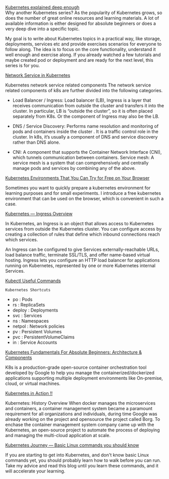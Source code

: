 [Kubernetes explained deep enough](https://itnext.io/kubernetes-explained-deep-enough-1ea2c6821501)<br>
Why another Kubernetes series?
As the popularity of Kubernetes grows, so does the number of great online resources and learning materials. A lot of available information is either designed for absolute beginners or does a very deep dive into a specific topic.<br>

My goal is to write about Kubernetes topics in a practical way, like storage, deployments, services etc and provide exercises scenarios for everyone to follow along. The idea is to focus on the core functionality, understand it well enough and exercise along. If you already watched a few tutorials and maybe created pod or deployment and are ready for the next level, this series is for you.

[Network Service in Kubernetes](https://iceburn.medium.com/network-service-in-kubernetes-a57ef808527)

Kubernetes network service related components
The network service related components of k8s are further divided into the following categories.
- Load Balancer / Ingress: Load balancer (LB), Ingress is a layer that receives communication from outside the cluster and transfers it into the cluster. In particular, LB is “outside the cluster”, so it is often placed separately from K8s. Or the component of Ingress may also be the LB.

- DNS / Service Discovery: Performs name resolution and monitoring of pods and containers inside the cluster . It is a traffic control role in the cluster. In k8s, it’s usually a component of DNS and service discovery rather than DNS alone.

- CNI: A component that supports the Container Network Interface (CNI), which tunnels communication between containers.
Service mesh: A service mesh is a system that can comprehensively and centrally manage pods and services by combining any of the above.

[Kubernetes Environments That You Can Try for Free on Your Browser](https://iceburn.medium.com/kubernetes-environments-that-you-can-try-for-free-on-your-browser-43673d5edf08)

Sometimes you want to quickly prepare a kubernetes environment for learning purposes and for small experiments. I introduce a free kubernetes environment that can be used on the browser, which is convenient in such a case.

[Kubernetes — Ingress Overview
](https://medium.com/devops-mojo/kubernetes-ingress-overview-what-is-kubernetes-ingress-introduction-to-k8s-ingress-b0f81525ffe2)

In Kubernetes, an Ingress is an object that allows access to Kubernetes services from outside the Kubernetes cluster. You can configure access by creating a collection of rules that define which inbound connections reach which services.

An Ingress can be configured to give Services externally-reachable URLs, load balance traffic, terminate SSL/TLS, and offer name-based virtual hosting. Ingress lets you configure an HTTP load balancer for applications running on Kubernetes, represented by one or more Kubernetes internal Services.


[Kubectl Useful Commands](https://iceburn.medium.com/kubectl-useful-commands-f5f47c0773f)

`Kubernetes Shortcuts`

- po : Pods
- rs : ReplicaSets
- deploy : Deployments
- svc : Services
- ns : Namespaces
- netpol : Network policies
- pv : Persistent Volumes
- pvc : PersistentVolumeClaims
- in : Service Accounts

[Kubernetes Fundamentals For Absolute Beginners: Architecture & Components](https://medium.com/the-programmer/kubernetes-fundamentals-for-absolute-beginners-architecture-components-1f7cda8ea536)

K8s is a production-grade open-source container orchestration tool developed by Google to help you manage the containerized/dockerized applications supporting multiple deployment environments like On-premise, cloud, or virtual machines.

[Kubernetes in Action !!
](https://faun.pub/kubernetes-in-action-dec7c0583b7)

Kubernetes: History Overview
When docker manages the microservices and containers, a container management system became a paramount requirement for all organizations and individuals, during time Google was already working on the project and opensource the project called Borg. To enchase the container management system company came up with the Kubernetes, an open-source project to automate the process of deploying and managing the multi-cloud application at scale.

[Kubernetes Journey — Basic Linux commands you should know](https://itnext.io/kubernetes-journey-basic-linux-commands-you-should-know-da4f95ceca5)

If you are starting to get into Kubernetes, and don't know basic Linux commands yet, you should probably learn how to walk before you can run. Take my advice and read this blog until you learn these commands, and it will accelerate your learning.